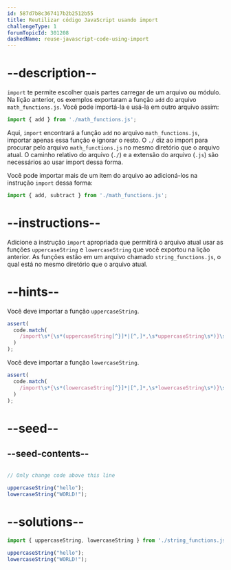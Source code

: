 ```yaml
---
id: 587d7b8c367417b2b2512b55
title: Reutilizar código JavaScript usando import
challengeType: 1
forumTopicId: 301208
dashedName: reuse-javascript-code-using-import
---
```


# --description--

`import` te permite escolher quais partes carregar de um arquivo ou módulo. Na lição anterior, os exemplos exportaram a função `add` do arquivo `math_functions.js`. Você pode importá-la e usá-la em outro arquivo assim:

```js
import { add } from './math_functions.js';
```

Aqui, `import` encontrará a função `add` no arquivo `math_functions.js`, importar apenas essa função e ignorar o resto. O `./` diz ao import para procurar pelo arquivo `math_functions.js` no mesmo diretório que o arquivo atual. O caminho relativo do arquivo (`./`) e a extensão do arquivo (`.js`) são necessários ao usar import dessa forma.

Você pode importar mais de um item do arquivo ao adicioná-los na instrução `import` dessa forma:

```js
import { add, subtract } from './math_functions.js';
```

# --instructions--

Adicione a instrução `import` apropriada que permitirá o arquivo atual usar as funções `uppercaseString` e `lowercaseString` que você exportou na lição anterior. As funções estão em um arquivo chamado `string_functions.js`, o qual está no mesmo diretório que o arquivo atual.

# --hints--

Você deve importar a função `uppercaseString`.

```js
assert(
  code.match(
    /import\s*{\s*(uppercaseString[^}]*|[^,]*,\s*uppercaseString\s*)}\s+from\s+('|")\.\/string_functions\.js\2/g
  )
);
```

Você deve importar a função `lowercaseString`.

```js
assert(
  code.match(
    /import\s*{\s*(lowercaseString[^}]*|[^,]*,\s*lowercaseString\s*)}\s+from\s+('|")\.\/string_functions\.js\2/g
  )
);
```

# --seed--

## --seed-contents--

```js

// Only change code above this line

uppercaseString("hello");
lowercaseString("WORLD!");
```

# --solutions--

```js
import { uppercaseString, lowercaseString } from './string_functions.js';

uppercaseString("hello");
lowercaseString("WORLD!");
```
